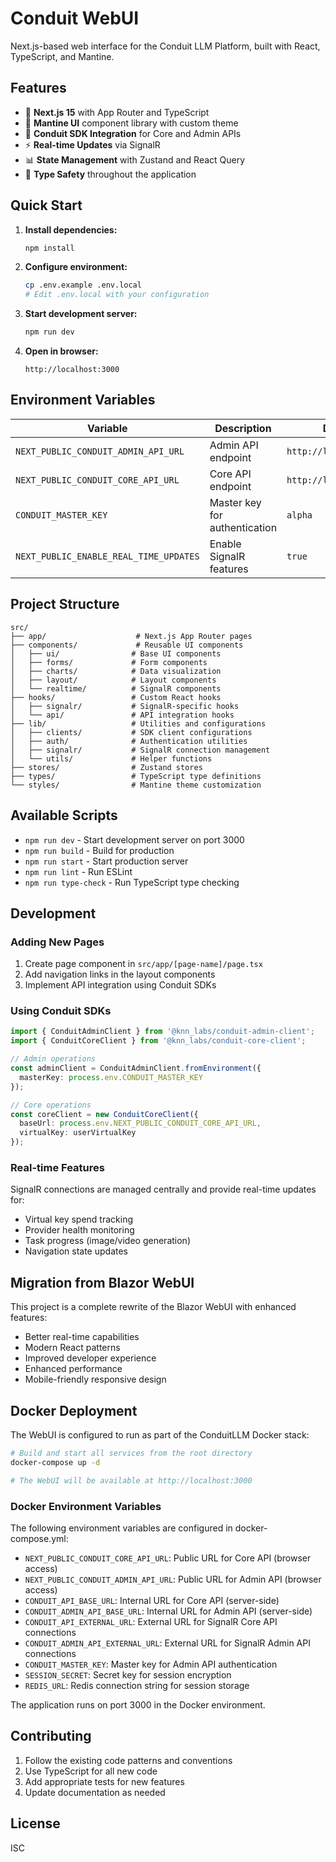 # Conduit WebUI

Next.js-based web interface for the Conduit LLM Platform, built with React, TypeScript, and Mantine.

## Features

- 🚀 **Next.js 15** with App Router and TypeScript
- 🎨 **Mantine UI** component library with custom theme
- 🔗 **Conduit SDK Integration** for Core and Admin APIs
- ⚡ **Real-time Updates** via SignalR
- 📊 **State Management** with Zustand and React Query
- 🎯 **Type Safety** throughout the application

## Quick Start

1. **Install dependencies:**
   ```bash
   npm install
   ```

2. **Configure environment:**
   ```bash
   cp .env.example .env.local
   # Edit .env.local with your configuration
   ```

3. **Start development server:**
   ```bash
   npm run dev
   ```

4. **Open in browser:**
   ```
   http://localhost:3000
   ```

## Environment Variables

| Variable | Description | Default |
|----------|-------------|---------|
| `NEXT_PUBLIC_CONDUIT_ADMIN_API_URL` | Admin API endpoint | `http://localhost:5002` |
| `NEXT_PUBLIC_CONDUIT_CORE_API_URL` | Core API endpoint | `http://localhost:5000` |
| `CONDUIT_MASTER_KEY` | Master key for authentication | `alpha` |
| `NEXT_PUBLIC_ENABLE_REAL_TIME_UPDATES` | Enable SignalR features | `true` |

## Project Structure

```
src/
├── app/                    # Next.js App Router pages
├── components/             # Reusable UI components
│   ├── ui/                # Base UI components
│   ├── forms/             # Form components
│   ├── charts/            # Data visualization
│   ├── layout/            # Layout components
│   └── realtime/          # SignalR components
├── hooks/                 # Custom React hooks
│   ├── signalr/           # SignalR-specific hooks
│   └── api/               # API integration hooks
├── lib/                   # Utilities and configurations
│   ├── clients/           # SDK client configurations
│   ├── auth/              # Authentication utilities
│   ├── signalr/           # SignalR connection management
│   └── utils/             # Helper functions
├── stores/                # Zustand stores
├── types/                 # TypeScript type definitions
└── styles/                # Mantine theme customization
```

## Available Scripts

- `npm run dev` - Start development server on port 3000
- `npm run build` - Build for production
- `npm run start` - Start production server
- `npm run lint` - Run ESLint
- `npm run type-check` - Run TypeScript type checking

## Development

### Adding New Pages

1. Create page component in `src/app/[page-name]/page.tsx`
2. Add navigation links in the layout components
3. Implement API integration using Conduit SDKs

### Using Conduit SDKs

```typescript
import { ConduitAdminClient } from '@knn_labs/conduit-admin-client';
import { ConduitCoreClient } from '@knn_labs/conduit-core-client';

// Admin operations
const adminClient = ConduitAdminClient.fromEnvironment({
  masterKey: process.env.CONDUIT_MASTER_KEY
});

// Core operations
const coreClient = new ConduitCoreClient({
  baseUrl: process.env.NEXT_PUBLIC_CONDUIT_CORE_API_URL,
  virtualKey: userVirtualKey
});
```

### Real-time Features

SignalR connections are managed centrally and provide real-time updates for:
- Virtual key spend tracking
- Provider health monitoring
- Task progress (image/video generation)
- Navigation state updates

## Migration from Blazor WebUI

This project is a complete rewrite of the Blazor WebUI with enhanced features:
- Better real-time capabilities
- Modern React patterns
- Improved developer experience
- Enhanced performance
- Mobile-friendly responsive design

## Docker Deployment

The WebUI is configured to run as part of the ConduitLLM Docker stack:

```bash
# Build and start all services from the root directory
docker-compose up -d

# The WebUI will be available at http://localhost:3000
```

### Docker Environment Variables

The following environment variables are configured in docker-compose.yml:

- `NEXT_PUBLIC_CONDUIT_CORE_API_URL`: Public URL for Core API (browser access)
- `NEXT_PUBLIC_CONDUIT_ADMIN_API_URL`: Public URL for Admin API (browser access)
- `CONDUIT_API_BASE_URL`: Internal URL for Core API (server-side)
- `CONDUIT_ADMIN_API_BASE_URL`: Internal URL for Admin API (server-side)
- `CONDUIT_API_EXTERNAL_URL`: External URL for SignalR Core API connections
- `CONDUIT_ADMIN_API_EXTERNAL_URL`: External URL for SignalR Admin API connections
- `CONDUIT_MASTER_KEY`: Master key for Admin API authentication
- `SESSION_SECRET`: Secret key for session encryption
- `REDIS_URL`: Redis connection string for session storage

The application runs on port 3000 in the Docker environment.

## Contributing

1. Follow the existing code patterns and conventions
2. Use TypeScript for all new code
3. Add appropriate tests for new features
4. Update documentation as needed

## License

ISC